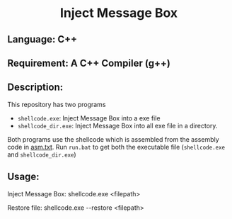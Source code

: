 <div align='center'>

# **Inject Message Box**
 
</div>
 
## **Language:** C++

## **Requirement:** A C++ Compiler (g++)

## **Description:**

This repository has two programs

-   `shellcode.exe`: Inject Message Box into a exe file
-   `shellcode_dir.exe`: Inject Message Box into all exe file in a directory.

Both programs use the shellcode which is assembled from the assembly code in [asm.txt](asm.txt). Run `run.bat` to get both the executable file (`shellcode.exe` and `shellcode_dir.exe`)

## **Usage:**

Inject Message Box: shellcode.exe \<filepath\>

Restore file: shellcode.exe --restore \<filepath\> 